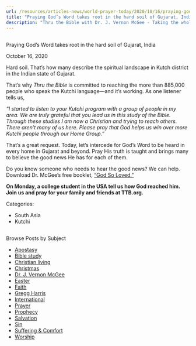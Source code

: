```yaml
---
url: /resources/articles-news/world-prayer-today/2020/10/16/praying-god-s-word-takes-root-in-the-hard-soil-of-gujarat-india
title: "Praying God’s Word takes root in the hard soil of Gujarat, India"
description: "Thru the Bible with Dr. J. Vernon McGee - Taking the whole Word to the whole world"
---
```







## 
 Praying God’s Word takes root in the hard soil of Gujarat, India


October 16, 2020
![]()




Hard soil. That’s how many describe the spiritual landscape in Kutch district in the Indian state of Gujarat.

That’s why *Thru the Bible* is committed to reaching the more than 885,000 people who speak the Kutchi language—and it’s working. As one listener tells us, 

*“I started to listen to your Kutchi program with a group of people in my area. We are truly grateful that you lead us in this study of the Bible. Through these studies I am now a Christian and trying to reach others. There aren’t many of us here. Please pray that God helps us win over more Kutchi people through our Home Group.”*

That’s a great request. Today, let’s intercede for God’s Word to be heard in every home in Gujarat and beyond. Pray His truth is taught and brings many to believe the good news He has for each of them.

Do you know someone who needs to hear the good news? We can help. Download Dr. McGee’s free booklet, [“God So Loved.”](/docs/default-source/booklets/ttb_god-so-loved.pdf?sfvrsn=1a191f16_2)

**On Monday, a college student in the USA tell us how God reached him. Join us and pray for your family and friends at TTB.org.**



Categories: 


* South Asia
* Kutchi









## 
 Browse Posts by Subject


* [Apostasy](/resources/articles-news/-in-tags/tags/Apostasy)
* [Bible study](/resources/articles-news/-in-tags/tags/Bible-study)
* [Christian living](/resources/articles-news/-in-tags/tags/Christian-living)
* [Christmas](/resources/articles-news/-in-tags/tags/Christmas)
* [Dr. J. Vernon McGee](/resources/articles-news/-in-tags/tags/Dr-J-Vernon-McGee)
* [Easter](/resources/articles-news/-in-tags/tags/easter)
* [Faith](/resources/articles-news/-in-tags/tags/Faith)
* [Gregg Harris](/resources/articles-news/-in-tags/tags/Gregg-Harris)
* [International](/resources/articles-news/-in-tags/tags/International)
* [Prayer](/resources/articles-news/-in-tags/tags/prayer)
* [Prophecy](/resources/articles-news/-in-tags/tags/Prophecy)
* [Salvation](/resources/articles-news/-in-tags/tags/Salvation)
* [Sin](/resources/articles-news/-in-tags/tags/sin)
* [Suffering & Comfort](/resources/articles-news/-in-tags/tags/Suffering-Comfort)
* [Worship](/resources/articles-news/-in-tags/tags/worship)






